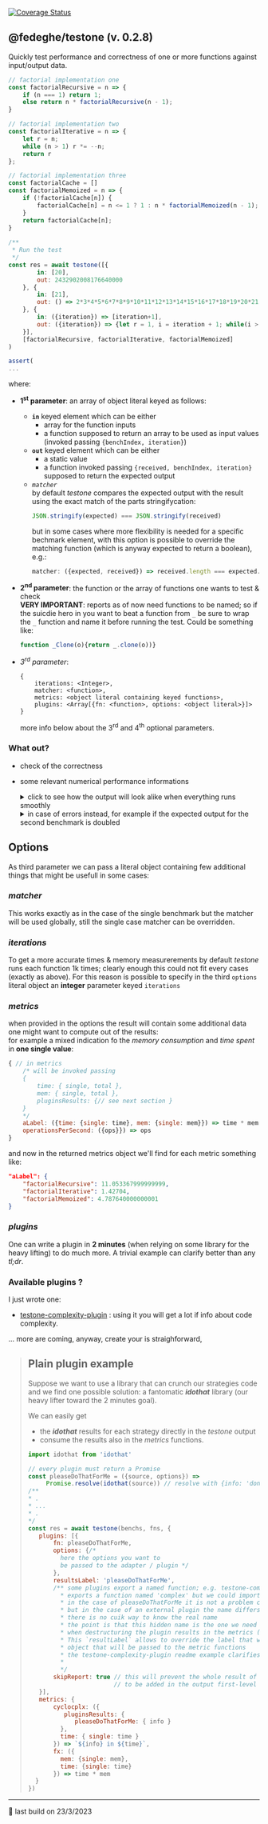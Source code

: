 [![Coverage Status](https://coveralls.io/repos/github/fedeghe/testone/badge.svg?branch=master)](https://coveralls.io/github/fedeghe/testone?branch=master)
## @fedeghe/testone (v. 0.2.8)

Quickly test performance and correctness of one or more functions against input/output data.  

``` js  
// factorial implementation one
const factorialRecursive = n => {
    if (n === 1) return 1;
    else return n * factorialRecursive(n - 1);
}

// factorial implementation two
const factorialIterative = n => {
    let r = n;
    while (n > 1) r *= --n;
    return r
};

// factorial implementation three
const factorialCache = []
const factorialMemoized = n => {
    if (!factorialCache[n]) {
  	    factorialCache[n] = n <= 1 ? 1 : n * factorialMemoized(n - 1);
    }
    return factorialCache[n];
}
 
/**
 * Run the test
 */
const res = await testone([{
        in: [20],
        out: 2432902008176640000
    }, {
        in: [21],
        out: () => 2*3*4*5*6*7*8*9*10*11*12*13*14*15*16*17*18*19*20*21
    }, {
        in: ({iteration}) => [iteration+1],
        out: ({iteration}) => {let r = 1, i = iteration + 1; while(i > 0)r *= i--; return r;}
    }],
    [factorialRecursive, factorialIterative, factorialMemoized]
)

assert(
...
```
where:
- **1<sup>st</sup> parameter**: an array of object literal keyed as follows:  
    - **`in`** keyed element which can be either
        - array for the function inputs 
        - a function supposed to return an array to be used as input values (invoked passing `{benchIndex, iteration}`)
    - **`out`** keyed element which can be either
        - a static value  
        - a function invoked passing `{received, benchIndex, iteration}` supposed to return the expected output
    - _`matcher`_   
        by default _testone_ compares the expected output with the result using the exact match of the parts stringifycation:  
        ``` js
        JSON.stringify(expected) === JSON.stringify(received)
        ```   
        but in some cases where more flexibility is needed for a specific bechmark element, with this option is possible to override the matching function (which is anyway expected to return a boolean), e.g.:
        ``` js
        matcher: ({expected, received}) => received.length === expected.length 
        ```  

- **2<sup>nd</sup> parameter**: the function or the array of functions one wants to test & check  
    **VERY IMPORTANT**: reports as of now need functions to be named; so if the suicdie hero in you want to beat a function from `_` be sure to wrap the `_` function and name it before running the test. Could be something like:
    ``` js
    function _Clone(o){return _.clone(o))}
    ```
- _3<sup>rd</sup> parameter_:  
    ```
    {
        iterations: <Integer>,
        matcher: <function>,
        metrics: <object literal containing keyed functions>,
        plugins: <Array[{fn: <function>, options: <object literal>}]>
    }  
    ```
    more info below about the 3<sup>rd</sup> and 4<sup>th</sup> optional parameters.


### What out?  
- check of the correctness
- some relevant numerical performance informations

    <details>
    <summary>click to see how the output will look alike when everything runs smoothly</summary>

    ``` js  
    {
        "times": {
            "factorialRecursive": {
                "raw": {
                    "single": 0.0028,
                    "total": 28
                },
                "withLabel": {
                    "single": "2.8 µs",
                    "total": "28 ms"
                }
            },
            "factorialIterative": {
                "raw": {
                    "single": 0.0007,
                    "total": 7
                },
                "withLabel": {
                    "single": "700 ns",
                    "total": "7 ms"
                }
            },
            "factorialMemoized": {
                "raw": {
                    "single": 0.0006,
                    "total": 6
                },
                "withLabel": {
                    "single": "600 ns",
                    "total": "6 ms"
                }
            }
        },
        "mem": {
            "factorialRecursive": {
                "raw": {
                    "single": 101.2392,
                    "total": 1012392
                },
                "withLabel": {
                    "single": "101.2392 B",
                    "total": "988.6641 KB"
                }
            },
            "factorialIterative": {
                "raw": {
                    "single": 81.624,
                    "total": 816240
                },
                "withLabel": {
                    "single": "81.624 B",
                    "total": "797.1094 KB"
                }
            },
            "factorialMemoized": {
                "raw": {
                    "single": 114.0096,
                    "total": 1140096
                },
                "withLabel": {
                    "single": "114.0096 B",
                    "total": "1.0873 MB"
                }
            }
        },
        "ops": {
            "factorialRecursive": 357142.85714285716,
            "factorialIterative": 1428571.4285714286,
            "factorialMemoized": 1666666.6666666667
        },
        "passing": true,
        "report": {
            "factorialRecursive": true,
            "factorialIterative": true,
            "factorialMemoized": true
        },
        "metrics": null,
        "pluginsResults": {}
    }
    ```
    </details>

    <details>
    <summary>in case of errors instead, for example if the expected output for the second benchmark is doubled</summary>

    ``` js  
    {
        "times": {},
        "mem": {},
        "ops": {},
        "passing": false,
        "report": {
            "factorialRecursive": [
                {
                    "passing": true,
                    "time": 6
                },
                {
                    "passing": false,
                    "time": 0,
                    "err": {
                    "ioIndex": 1,
                    "received": 51090942171709440000,
                    "expected": 4865804016353280000
                    }
                },
                {
                    "passing": true,
                    "time": 7
                }
            ],
            "factorialIterative": [
                {
                    "passing": true,
                    "time": 4
                },
                {
                    "passing": false,
                    "time": 0,
                    "err": {
                    "ioIndex": 1,
                    "received": 51090942171709440000,
                    "expected": 4865804016353280000
                    }
                },
                {
                    "passing": true,
                    "time": 0
                }
            ],
            "factorialMemoized": [
                {
                    "passing": true,
                    "time": 1
                },
                {
                    "passing": false,
                    "time": 0,
                    "err": {
                    "ioIndex": 1,
                    "received": 51090942171709440000,
                    "expected": 4865804016353280000
                    }
                },
                {
                    "passing": true,
                    "time": 4
                }
            ]
        },
        "metrics": null,
        "pluginsResults": {}
    }
    ```
    </details>  


## Options  
As third parameter we can pass a literal object containing few additional things that might be usefull in some cases: 

### _**matcher**_  
This works exactly as in the case of the single benchmark but the matcher will be used globally, still the single case matcher can be overridden.
### _**iterations**_  
To get a more accurate times & memory measurerements by default _testone_ runs each function 1k times; clearly enough this could not fit every cases (exactly as above). 
For this reason is possible to specify in the third `options` literal object an **integer** parameter keyed `iterations`

### _**metrics**_  
when provided in the options the result will contain some additional data one might want to compute out of the results:  
for example a mixed indication fo the _memory consumption_ and _time spent_ in **one single value**:

``` js
{ // in metrics
    /* will be invoked passing 
    {
        time: { single, total },
        mem: { single, total },
        pluginsResults: {// see next section }
    }
    */
    aLabel: ({time: {single: time}, mem: {single: mem}}) => time * mem
    operationsPerSecond: ({ops}}) => ops
}
```
and now in the returned metrics object we'll find for each metric something like:
``` json
"aLabel": {
    "factorialRecursive": 11.053367999999999,
    "factorialIterative": 1.42704,
    "factorialMemoized": 4.787640000000001
}
```

### _**plugins**_  
One can write a plugin in **2 minutes** (when relying on some library for the heavy lifting) to do much more. A trivial example can clarify better than any _tl;dr_.

### Available plugins ? 
I just wrote one: 
- [testone-complexity-plugin](https://www.npmjs.com/package/testone-complexity-plugin) : using it you will get a lot if info about code complexity.

... more are coming, anyway, create your is straighforward, 


> ## Plain plugin example  
> 
> Suppose we want to use a library that can crunch our strategies code and we find one possible solution: a fantomatic  _**idothat**_ library (our heavy lifter toward the 2 minutes goal).  
> 
> We can easily get 
> - the _**idothat**_ results for each strategy directly in the _testone_ output  
> - consume the results also in the _metrics_ functions.  
>  ``` js
> import idothat from 'idothat'
>
> // every plugin must return a Promise
> const pleaseDoThatForMe = ({source, options}) =>
>       Promise.resolve(idothat(source)) // resolve with {info: 'done'}
> /**
>  * .
>  * ...
>  * .
>  */
> const res = await testone(benchs, fns, {
>     plugins: [{
>         fn: pleaseDoThatForMe,
>         options: {/*
>           here the options you want to
>           be passed to the adapter / plugin */
>         },
>         resultsLabel: 'pleaseDoThatForMe', 
>         /** some plugins export a named function; e.g. testone-complexity-plugin
>           * exports a function named 'complex' but we could import is with another name
>           * in the case of pleaseDoThatForMe it is not a problem cause it is the real name
>           * but in the case of an external plugin the name differs and
>           * there is no cuik way to know the real name
>           * the point is that this hidden name is the one we need to know
>           * when destructuring the plugin results in the metrics (inside pluginsResults).
>           * This `resultLabel` allows to override the label that will be used shaping the 
>           * object that will be passed to the metric functions 
>           * the testone-complexity-plugin readme example clarifies that better
>           *
>           */
>         skipReport: true // this will prevent the whole result of the plugin
>                          // to be added in the output first-level pluginsResults
>     }],
>     metrics: {
>         cyclocplx: ({
>            pluginsResults: {
>               pleaseDoThatForMe: { info }
>           },
>           time: { single: time }
>         }) => `${info} in ${time}`,
>         fx: ({
>           mem: {single: mem},
>           time: {single: time}
>         }) => time * mem            
>    }
> })
> ```  
>

---

🤟 last build on 23/3/2023  

